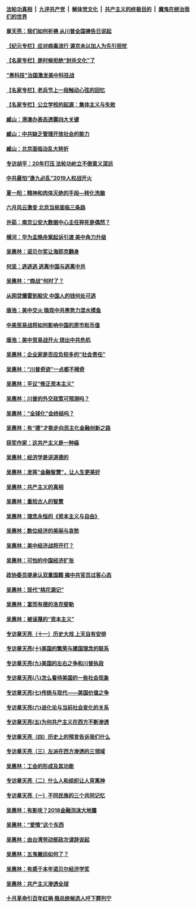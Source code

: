 

####  [法轮功真相](../../../../basic/blob/master/README.md?t=05261101) &nbsp;|&nbsp; [九评共产党](../../../../9ping.md/blob/master/README.md?t=05261101) &nbsp;|&nbsp; [解体党文化](../../../../jtdwh.md/blob/master/README.md?t=05261101)  &nbsp;|&nbsp; [共产主义的终极目的](../../../../gczydzjmd.md/blob/master/README.md?t=05261101) &nbsp;|&nbsp; [魔鬼在统治我们的世界](../../../../mgztzwmdsj.md/blob/master/README.md?t=05261101) 

#### [章天亮：我们如何祈祷 从川普全国祷告日说起](../pages/nsc423/n11944627.md?t=05261101) 

#### [【纪元专栏】应对病毒流行 渥京未以加人为先引担忧](../pages/nsc423/n11875714.md?t=05261101) 

#### [【名家专栏】是时候拒绝“封杀文化”了](../pages/nsc423/n11814093.md?t=05261101) 

#### [“黑科技”治国激发美中科技战](../pages/nsc423/n11638056.md?t=05261101) 

#### [【名家专栏】老兵节上一段触动心弦的回忆](../pages/nsc423/n11646016.md?t=05261101) 

#### [【名家专栏】公立学校的起源：集体主义与失败](../pages/nsc423/n11601833.md?t=05261101) 

#### [臧山：港澳办表态透露四大关键](../pages/nsc423/n11421628.md?t=05261101) 

#### [臧山：中共缺乏管理开放社会的能力](../pages/nsc423/n11407457.md?t=05261101) 

#### [臧山：北京面临治乱大转折](../pages/nsc423/n11406895.md?t=05261101) 

#### [专访胡平：20年打压 法轮功屹立不倒意义深远](../pages/nsc423/n11398800.md?t=05261101) 

#### [中共最怕“逢九必乱”2019人权战开火](../pages/nsc423/n11385248.md?t=05261101) 

#### [夏一阳：精神和肉体灭绝的手段—转化洗脑](../pages/nsc423/n11368250.md?t=05261101) 

#### [六月风云激变 北京当局面临三条路](../pages/nsc423/n11313668.md?t=05261101) 

#### [许茹：南京公安大数据中心主任猝死是偶然？](../pages/nsc423/n11064744.md?t=05261101) 

#### [横河：华为孟晚舟案起诉引渡 美中角力升级](../pages/nsc423/n11027230.md?t=05261101) 

#### [吴惠林：诺贝尔奖让海耶克翻身](../pages/nsc423/n10890049.md?t=05261101) 

#### [何坚：逃逃逃 逃离中国与逃离中共](../pages/nsc423/n10592891.md?t=05261101) 

#### [吴惠林：“商战”何时了？](../pages/nsc423/n10573558.md?t=05261101) 

#### [从网贷爆雷到股灾 中国人的钱何处可逃](../pages/nsc423/n10572800.md?t=05261101) 

#### [唐浩：美中交火 隐现中共黑势力混水摸鱼](../pages/nsc423/n10544040.md?t=05261101) 

#### [中美贸易战将如何影响中国的房市和币值](../pages/nsc423/n10543697.md?t=05261101) 

#### [唐浩：美中贸易战开火 烧出中共危机](../pages/nsc423/n10540126.md?t=05261101) 

#### [吴惠林：企业家是否应负较多的“社会责任”](../pages/nsc423/n10535022.md?t=05261101) 

#### [吴惠林：“川普奇迹”一点都不稀奇](../pages/nsc423/n10512808.md?t=05261101) 

#### [吴惠林：平议“修正资本主义”](../pages/nsc423/n10495724.md?t=05261101) 

#### [吴惠林：川普的外交政策可预测吗？](../pages/nsc423/n10462387.md?t=05261101) 

#### [吴惠林：“全球化”会终结吗？](../pages/nsc423/n10452838.md?t=05261101) 

#### [吴惠林：有“德”才能走向民主化金融创新之路](../pages/nsc423/n10432292.md?t=05261101) 

#### [获奖作家：这共产主义是一种癌](../pages/nsc423/n10431541.md?t=05261101) 

#### [吴惠林：经济学是讲道德的](../pages/nsc423/n10398014.md?t=05261101) 

#### [吴惠林：发挥“金融智慧”，让人生更美好](../pages/nsc423/n10375019.md?t=05261101) 

#### [吴惠林：共产主义的真相](../pages/nsc423/n10351394.md?t=05261101) 

#### [吴惠林：重拾古人的智慧](../pages/nsc423/n10337691.md?t=05261101) 

#### [吴惠林：理念永恒的《资本主义与自由》](../pages/nsc423/n10316274.md?t=05261101) 

#### [吴惠林：数位经济的美丽与哀愁](../pages/nsc423/n10292946.md?t=05261101) 

#### [吴惠林：美中经济战将开打？](../pages/nsc423/n10258825.md?t=05261101) 

#### [吴惠林：可怕的中国经济扩张](../pages/nsc423/n10219147.md?t=05261101) 

#### [政协委员提承认双重国籍 揭中共官员过客心态](../pages/nsc423/n10208809.md?t=05261101) 

#### [吴惠林：现代“桃花源记”](../pages/nsc423/n10185234.md?t=05261101) 

#### [吴惠林：富而有德的洛克斐勒](../pages/nsc423/n10142264.md?t=05261101) 

#### [吴惠林：被诬蔑的“资本主义”](../pages/nsc423/n10124816.md?t=05261101) 

#### [专访章天亮（十一）历史大戏 上天自有安排](../pages/nsc423/n10094905.md?t=05261101) 

#### [专访章天亮(十)美国的繁荣与建国理念的联系](../pages/nsc423/n10094899.md?t=05261101) 

#### [专访章天亮(九)美国的左右之争和川普执政](../pages/nsc423/n10094889.md?t=05261101) 

#### [专访章天亮(八)怎么看待美国的一些社会现象](../pages/nsc423/n10094857.md?t=05261101) 

#### [专访章天亮(七)传统与现代——美国价值之争](../pages/nsc423/n10093140.md?t=05261101) 

#### [专访章天亮(六)进化论与当前社会变化的关系](../pages/nsc423/n10092036.md?t=05261101) 

#### [专访章天亮(五)为何共产主义在西方不断渗透](../pages/nsc423/n10083620.md?t=05261101) 

#### [专访章天亮（四）历史上的预言告诉我们什么](../pages/nsc423/n10083606.md?t=05261101) 

#### [专访章天亮（三）左派在西方渗透的三领域](../pages/nsc423/n10081115.md?t=05261101) 

#### [吴惠林：工会的形成及其功能](../pages/nsc423/n10080633.md?t=05261101) 

#### [专访章天亮（二）什么人和组织让人背离神](../pages/nsc423/n10076637.md?t=05261101) 

#### [专访章天亮（一）不同民族的三个共同记忆](../pages/nsc423/n10074188.md?t=05261101) 

#### [吴惠林：有影呒？2018金融泡沫大地震](../pages/nsc423/n10040534.md?t=05261101) 

#### [吴惠林：“爱情”这个东西](../pages/nsc423/n10019423.md?t=05261101) 

#### [吴惠林：由台湾劳动部政次请辞说起](../pages/nsc423/n9979679.md?t=05261101) 

#### [吴惠林：五鬼搬运如何了？](../pages/nsc423/n9925338.md?t=05261101) 

#### [吴惠林：有感于本年诺贝尔经济学奖](../pages/nsc423/n9871883.md?t=05261101) 

#### [吴惠林：共产主义渗透全球](../pages/nsc423/n9812748.md?t=05261101) 

#### [十月革命引百年红祸 俄总统候选人吁下葬列宁](../pages/nsc423/n9810182.md?t=05261101) 

